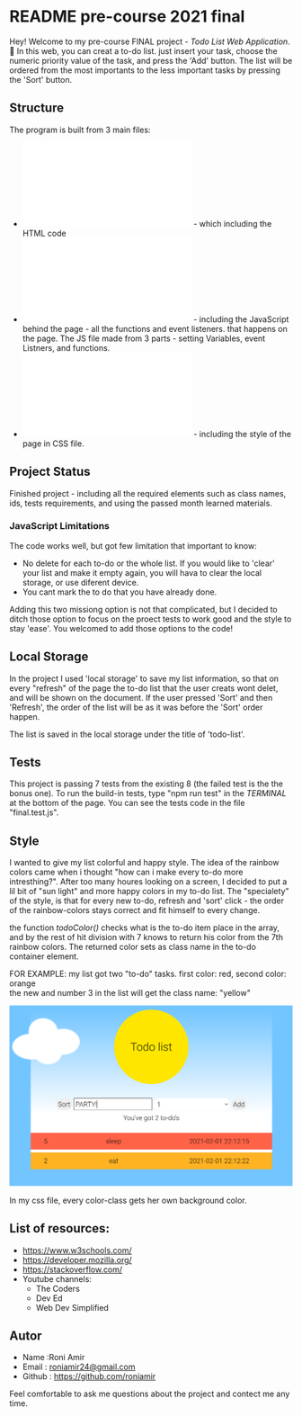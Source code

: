 
# README pre-course 2021 final 

Hey! 
Welcome to my pre-course FINAL project - *Todo List Web Application*. 🤘
In this web, you can creat a to-do list. just insert your task, choose the numeric priority value of the task, and press the 'Add' button. The list will be ordered from the most importants to the less important tasks by pressing the 'Sort' button.


## Structure

The program is built from 3 main files:
- ![HTML](./src/index.html) - which including the HTML code
- ![JavaScript](./src/main.js) - including the JavaScript behind the page - all the functions and event listeners. that happens on the page.
The JS file made from 3 parts - setting Variables, event Listners, and functions.
- ![Style](./src/style.css) - including the style of the page in CSS file.

## Project Status

Finished project - including all the required elements such as class names, ids, tests requirements, and using the passed month learned materials.

### JavaScript Limitations

The code works well, but got few limitation that important to know:
- No delete for each to-do or the whole list. If you would like to 'clear' your list and make it empty again, you will hava to clear the local storage, or use diferent device.
- You cant mark the to do that you have already done.

Adding this two missiong option is not that complicated, but I decided to ditch those option to focus on the proect tests to work good and the style to stay 'ease'. You welcomed to add those options to the code!



## Local Storage

In the project I used 'local storage' to save my list information, so that on every "refresh" of the page the to-do list that the user creats wont delet, and will be shown on the document.
If the user pressed 'Sort' and then 'Refresh', the order of the list will be as it was before the 'Sort' order happen.

The list is saved in the local storage under the title of 'todo-list'.


## Tests

This project is passing 7 tests from the existing 8 (the failed test is the the bonus one).
To run the build-in tests, type "npm run test" in the _TERMINAL_ at the bottom of the page.
You can see the tests code in the file "final.test.js".


## Style

I wanted to give my list colorful and happy style.
The idea of the rainbow colors came when i thought "how can i make every to-do more intresthing?". After too many houres looking on a screen, I decided to put a lil bit of "sun light" and more happy colors in my to-do list.
The "specialety" of the style, is that for every new to-do, refresh and 'sort' click - the order of the rainbow-colors stays correct and fit himself to every change.

the function *todoColor()* checks what is the to-do item place in the array, and by the rest of hit division with 7 knows to return his color from the 7th rainbow colors.
The returned color sets as class name in the to-do container element.

  FOR EXAMPLE: my list got two "to-do" tasks. first color: red, second color: orange  
                the new and number 3 in the list will get the class name: "yellow"

![EXAMPLE - add new to do](./src/todo-style-example.PNG)

In my css file, every color-class gets her own background color.


## List of resources:
- https://www.w3schools.com/
- https://developer.mozilla.org/
- https://stackoverflow.com/
- Youtube channels:
  - The Coders
  - Dev Ed
  - Web Dev Simplified


## Autor
- Name :Roni Amir
- Email : roniamir24@gmail.com
- Github : https://github.com/roniamir

Feel comfortable to ask me questions about the project and contect me any time.
